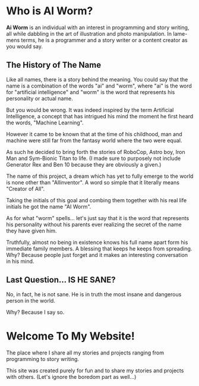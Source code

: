 # Who is AI Worm?

**Ai Worm** is an individual with an interest in programming and story writing, all while dabbling in the art of illustration and photo manipulation. In lame-mens terms, he is a programmer and a story writer or a content creator as you would say.

## The History of The Name

Like all names, there is a story behind the meaning. You could say that the name is a combination of the words "ai" and "worm", where "ai" is the word for "artificial intelligence" and "worm" is the word that represents his personality or actual name.

But you would be wrong. It was indeed inspired by the term Artificial Intelligence, a concept that has intrigued his mind the moment he first heard the words, "Machine Learning".

However it came to be known that at the time of his childhood, man and machine were still far from the fantasy world where the two were equal.

As such he decided to bring forth the stories of RoboCop, Astro boy, Iron Man and Sym-Bionic Titan to life. (I made sure to purposely not include Generator Rex and Ben 10 because they are obviously a given.)

The name of this project, a dream which has yet to fully emerge to the world is none other than "Allinventor". A word so simple that it literally means "Creator of All".

Taking the initials of this goal and combing them together with his real life initials he got the name "AI Worm".

As for what "worm" spells... let's just say that it is the word that represents his personality without his parents ever realizing the secret of the name they have given him.

Truthfully, almost no being in existence knows his full name apart form his immediate family members. A blessing that keeps he keeps from spreading. Why? Because people just forget and it makes an interesting conversation in his mind.

## Last Question... IS HE SANE?

No, in fact, he is not sane. He is in truth the most insane and dangerous person in the world.

Why? Because I say so.

# Welcome To My Website!

The place where I share all my stories and projects ranging from programming to story writing.

This site was created purely for fun and to share my stories and projects with others. (Let's ignore the boredom part as well...)